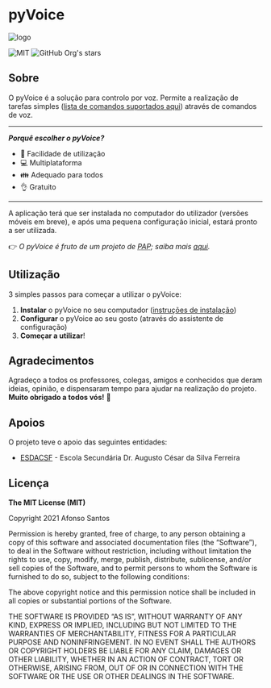 # pyVoice

![logo](https://cdn.pyvoice.tech/images/cover_slim.png)

![MIT](https://img.shields.io/badge/license-MIT-green)
![GitHub Org's stars](https://img.shields.io/github/stars/pyvoice?style=social)

## Sobre

O pyVoice é a solução para controlo por voz. Permite a realização de tarefas simples ([lista de comandos suportados aqui](https://docs.pyvoice.tech/comandos/)) através de comandos de voz.

---

**_Porquê escolher o pyVoice?_**

- 🌟 Facilidade de utilização
- 💻 Multiplataforma
- 👪 Adequado para todos
- 👌 Gratuito

---

A aplicação terá que ser instalada no computador do utilizador (versões móveis em breve), e após uma pequena configuração inicial, estará pronto a ser utilizada.

👉 _O pyVoice é fruto de um projeto de <abbr title="Projeto de Aptidão Profissional">PAP</abbr>; saiba mais [aqui](https://www.pyvoice.tech)._

## Utilização

3 simples passos para começar a utilizar o pyVoice:

1. **Instalar** o pyVoice no seu computador ([instruções de instalação](https://docs.pyvoice.tech/instalacao/))
2. **Configurar** o pyVoice ao seu gosto (através do assistente de configuração)
3. **Começar a utilizar**!

## Agradecimentos

Agradeço a todos os professores, colegas, amigos e conhecidos que deram ideias, opinião, e dispensaram tempo para ajudar na realização do projeto. **Muito obrigado a todos vós!** 💖

## Apoios

O projeto teve o apoio das seguintes entidades:

- [ESDACSF](https://www.esdacsf.pt) - Escola Secundária Dr. Augusto César da Silva Ferreira

## Licença

**The MIT License (MIT)**

Copyright 2021 Afonso Santos

Permission is hereby granted, free of charge, to any person
obtaining a copy of this software and associated documentation
files (the “Software”), to deal in the Software without
restriction, including without limitation the rights to use,
copy, modify, merge, publish, distribute, sublicense, and/or sell
copies of the Software, and to permit persons to whom the
Software is furnished to do so, subject to the following
conditions:

The above copyright notice and this permission notice shall be
included in all copies or substantial portions of the Software.

THE SOFTWARE IS PROVIDED “AS IS”, WITHOUT WARRANTY OF ANY KIND,
EXPRESS OR IMPLIED, INCLUDING BUT NOT LIMITED TO THE WARRANTIES
OF MERCHANTABILITY, FITNESS FOR A PARTICULAR PURPOSE AND
NONINFRINGEMENT. IN NO EVENT SHALL THE AUTHORS OR COPYRIGHT
HOLDERS BE LIABLE FOR ANY CLAIM, DAMAGES OR OTHER LIABILITY,
WHETHER IN AN ACTION OF CONTRACT, TORT OR OTHERWISE, ARISING
FROM, OUT OF OR IN CONNECTION WITH THE SOFTWARE OR THE USE OR
OTHER DEALINGS IN THE SOFTWARE.

